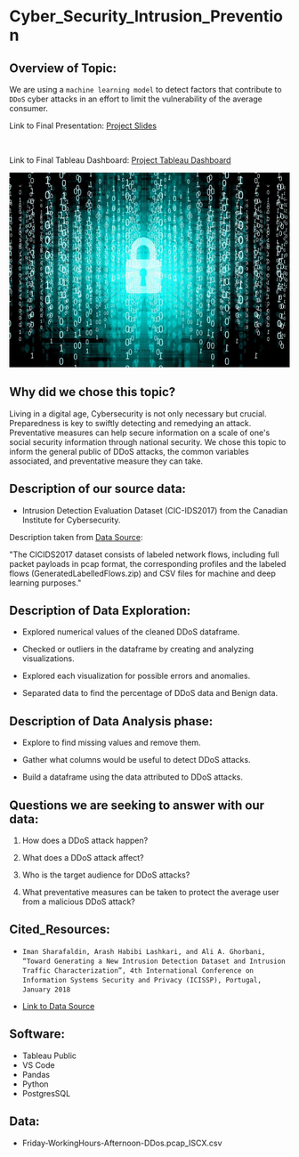 # Cyber_Security_Intrusion_Prevention

## Overview of Topic:

We are using a `machine learning model` to detect factors that contribute to `DDoS` cyber attacks in an effort to limit the vulnerability of the average consumer.

Link to Final Presentation: [Project Slides](https://docs.google.com/presentation/d/1BGkvzoi-ZbRzThANntzPU5MF0rSk4ARFwnCoBVOYQQ4/edit?usp=sharing)

<br>

Link to Final Tableau Dashboard: [Project Tableau Dashboard](https://public.tableau.com/app/profile/dylan.brothers/viz/FinalProjectDashboard_16685639459140/FinalProjectDashboard?publish=yes)


<p align=center>
<img src=Images/cybersecurity.jpg height=350 width=800>

<br>

## Why did we chose this topic? 

Living in a digital age, Cybersecurity is not only necessary but crucial. Preparedness is key to swiftly detecting and remedying an attack. Preventative measures can help secure information on a scale of one's social security information through national security. We chose this topic to inform the general public of DDoS attacks, the common variables associated, and preventative measure they can take.

## Description of our source data:

- Intrusion Detection Evaluation Dataset (CIC-IDS2017) from the Canadian Institute for Cybersecurity. 

Description taken from [Data Source](https://www.unb.ca/cic/datasets/ids-2017.html):

"The CICIDS2017 dataset consists of labeled network flows, including full packet payloads in pcap format, the corresponding profiles and the labeled flows (GeneratedLabelledFlows.zip) and CSV files for machine and deep learning purposes."

## Description of Data Exploration: 

* Explored numerical values of the cleaned DDoS dataframe.

* Checked or outliers in the dataframe by creating and analyzing visualizations.

* Explored each visualization for possible errors and anomalies.

* Separated data to find the percentage of DDoS data and Benign data.

## Description of Data Analysis phase:

* Explore to find missing values and remove them.

* Gather what columns would be useful to detect DDoS attacks.

* Build a dataframe using the data attributed to DDoS attacks.

## Questions we are seeking to answer with our data:

1. How does a DDoS attack happen?

2. What does a DDoS attack affect?

3. Who is the target audience for DDoS attacks?

4. What preventative measures can be taken to protect the average user from a malicious DDoS attack?

## Cited_Resources:

- `Iman Sharafaldin, Arash Habibi Lashkari, and Ali A. Ghorbani, “Toward Generating a New Intrusion Detection Dataset and Intrusion Traffic Characterization”, 4th International Conference on Information Systems Security and Privacy (ICISSP), Portugal, January 2018`

- [Link to Data Source](https://www.unb.ca/cic/datasets/ids-2017.html)

## Software:

- Tableau Public
- VS Code
- Pandas
- Python
- PostgresSQL

## Data:

- Friday-WorkingHours-Afternoon-DDos.pcap_ISCX.csv

